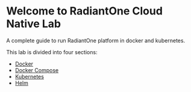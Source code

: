 # Welcome to RadiantOne Cloud Native Lab

A complete guide to run RadiantOne platform in docker and kubernetes.

This lab is divided into four sections:

* [Docker](./docker.md)
* [Docker Compose](./docker-compose.md)
* [Kubernetes](kubernetes.md)
* [Helm](helm.md)